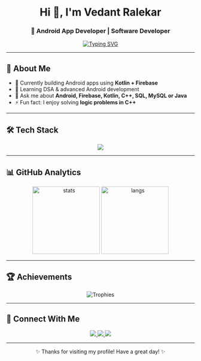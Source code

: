 <!-- Profile Header -->
<h1 align="center">Hi 👋, I'm Vedant Ralekar</h1>
<h3 align="center">🚀 Android App Developer | Software Developer</h3>

<!-- Typing Animation -->
<p align="center">
  <a href="https://git.io/typing-svg">
    <img src="https://readme-typing-svg.herokuapp.com?font=Fira+Code&size=22&pause=1000&color=00F700&center=true&vCenter=true&width=550&lines=Android+Developer;Software+Developer;C%2B%2B+%7C+Java+%7C+Kotlin+%7C+SQL+%7C+Firebase;Love+to+build+cool+projects+💡" alt="Typing SVG" />
  </a>
</p>

---

## 🌟 About Me
- 🔭 Currently building Android apps using **Kotlin + Firebase**  
- 🌱 Learning DSA & advanced Android development  
- 💬 Ask me about **Android, Firebase, Kotlin, C++, SQL, MySQL or Java**  
- ⚡ Fun fact: I enjoy solving **logic problems in C++**  

---

## 🛠️ Tech Stack
<p align="center">
  <img src="https://skillicons.dev/icons?i=cpp,java,kotlin,androidstudio,firebase,mysql,git,github,idea,vscode&perline=6" />
</p>

---

## 📊 GitHub Analytics
<p align="center">
  <img src="https://github-readme-stats.vercel.app/api?username=vedant-ralekar&show_icons=true&theme=tokyonight" alt="stats" height="180"/>
  <img src="https://github-readme-stats.vercel.app/api/top-langs/?username=vedant-ralekar&layout=compact&theme=tokyonight" alt="langs" height="180"/>
</p>

---

## 🏆 Achievements
<p align="center">
  <img src="https://github-profile-trophy.vercel.app/?username=vedant-ralekar&theme=onedark&row=1&column=6" alt="Trophies" />
</p>

---

## 🔗 Connect With Me
<p align="center">
  <a href="https://www.linkedin.com/in/vedant-ralekar-458035267/">
    <img src="https://img.shields.io/badge/-LinkedIn-blue?logo=linkedin&logoColor=white&style=for-the-badge" />
  </a>
  <a href="mailto:ralekaru@gmail.com">
    <img src="https://img.shields.io/badge/-Gmail-red?logo=gmail&logoColor=white&style=for-the-badge" />
  </a>
  <a href="https://github.com/vedant-ralekar">
    <img src="https://img.shields.io/badge/-GitHub-black?logo=github&logoColor=white&style=for-the-badge" />
  </a>
</p>

---

<p align="center">✨ Thanks for visiting my profile! Have a great day! ✨</p>

